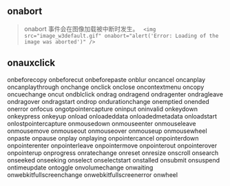 ##  onabort
> onabort 事件会在图像加载被中断时发生。
` <img src="image_w3default.gif" onabort="alert('Error: Loading of the image was aborted')" />`
##  onauxclick
onbeforecopy
onbeforecut
onbeforepaste
onblur
oncancel
oncanplay
oncanplaythrough
onchange
onclick
onclose
oncontextmenu
oncopy
oncuechange
oncut
ondblclick
ondrag
ondragend
ondragenter
ondragleave
ondragover
ondragstart
ondrop
ondurationchange
onemptied
onended
onerror
onfocus
ongotpointercapture
oninput
oninvalid
onkeydown
onkeypress
onkeyup
onload
onloadeddata
onloadedmetadata
onloadstart
onlostpointercapture
onmousedown
onmouseenter
onmouseleave
onmousemove
onmouseout
onmouseover
onmouseup
onmousewheel
onpaste
onpause
onplay
onplaying
onpointercancel
onpointerdown
onpointerenter
onpointerleave
onpointermove
onpointerout
onpointerover
onpointerup
onprogress
onratechange
onreset
onresize
onscroll
onsearch
onseeked
onseeking
onselect
onselectstart
onstalled
onsubmit
onsuspend
ontimeupdate
ontoggle
onvolumechange
onwaiting
onwebkitfullscreenchange
onwebkitfullscreenerror
onwheel
